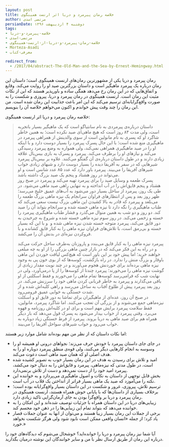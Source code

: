 ```yaml
---
layout: post
title: خلاصه رمان پیرمرد و دریا اثر ارنست همینگوی
author: مرتضی اسدی
persianDate: دوشنبه ۴ اردیبهشت ۱۳۹۶
tags:
- خلاصه-پیرمرد-و-دریا
- مرتضی-اسدی
- خلاصه-رمان-پیرمرد-و-دریا-از-ارنست-همینگوی
- Morteza-Asadi
- معرفی-کتاب

redirect_from:
  - /2017/04/abstract-The-Old-Man-and-the-Sea-by-Ernest-Hemingway.html
---
```


  

رمان پیرمرد و دریا یکی از مشهورترین رمان‌های ارنست همینگوی است؛ داستان این رمان درباره یک پیرمرد ماهیگیر است و داستان بزرگترین صید او را روایت می‌کند. وقایع و اتفاق‌هایی که در این رمان رخ می‌دهد همگی ساده و باورپذیر هستند که این از نکات مثبت این رمان است. ارنست همینگوی در رمان پیرمرد و دریا، پیروزی و شکست را به صورت واقع‌گرایانه‌ای ترسیم می‌کند که این امر باعث جذابیت این رمان شده است. من این رمان را چند وقت پیش خواندم و اکنون می‌خواهم خلاصه آن را بنویسم.

خلاصه رمان پیرمرد و دریا اثر ارنست همینگوی:  

> داستان درباره‌ی پیرمردی به نام سانتیاگو است که یک ماهیگیر بسیار باتجربه است، ولی مدت ۸۴ روز است که هیچ ماهی‌ای صید نکرده است؛ به همین خاطر شاگرد او که پسری به نام مانولین است از سوی والدینش از همراهی پیرمرد در ماهیگیری منع شده است؛ با این حال پسرک پیرمرد را بسیار دوست دارد و با اینکه او را در صید ماهیگیری همراهی نمی‌کند، ولی همواره به وضع پیرمرد رسیدگی می‌کند و نیازهای او را برطرف می‌کند. پیرمرد و پسرک به بازی بیس‌بال علاقه زیادی دارند و در طول داستان درباره‌ی آن گفتگو می‌کنند. علاوه بر بیس‌بال پیرمرد شیرهایی که در سفر به آفریقا دیده را بسیار دوست دارد و شبهای زیادی خواب شیرهای آفریقا را می‌بیند. پیرمرد باور دارد که عدد ۸۵ عدد شانس است و او می‌تواند در روز هشتاد و پنجم یک صید بزرگ داشته باشد.  
> پسرک طعمه‌ و وسایل صید را برای پیرمرد تهیه می‌کند و پیرمرد در صبح روز هشتاد و پنجم قایق‌اش را در آب انداخته و به تنهایی راهی صید ماهی می‌شود. در طی یک روز، پیرمرد از ساحل بسیار دور می‌شود به آب‌های عمیق خلیج می‌رسد؛ ظهر روز بعد و پس از انتظارهای فراوان سرانجام یک نیزه ماهی بزرگ طعمه را می‌بلعد و پیرمرد که قادر به بالا کشیدن این ماهی بزرگ نیست سعی می‌کند که طناب ماهیگیری را نگه دارد تا نیزه ماهی خسته شده و سرانجام بتواند آن را صید کند. دو روز و دو شب به همین منوال می‌گذرد و فشار طناب ماهیگیری پیرمرد را خسته و زخمی می‌کند. در روز سوم نیزه ماهی خسته شده و شروع به چرخیدن به دور قایق می‌کند، پیرمرد متوجه خسته شدن نیزه ماهی شده و  و با این که بسیار خسته و بی‌رمق است، با تلاش‌های فراوان نیزه ماهی را به کنار قایق کشانده و با فروکردن نیزه‌ای در بدنش آن را می‌کشد.
>
> پیرمرد نیزه ماهی را به کنار قایق می‌بندد و پاروزنان به‌طرف ساحل حرکت می‌کند و در راه به این فکر می‌کند که در بازار چنین ماهی بزرگی را از او به چه مبلغی خواهند خرید؛ اما پیش خود بر این باور است که هیچ‌کس لیاقت خوردن این ماهی باوقار و بزرگ منش را ندارد. در راه بازگشت، کوسه‌ها که از بوی خون پی به وجود نیزه ماهی برده‌اند برای خوردنش هجوم می‌آورند و در چند نوبت مقدار زیادی از گوشت نیزه ماهی را می‌خورند؛ پیرمرد چندتا از کوسه‌ها را از پا درمی‌آورد، ولی در نهایت شب که فرامی‌رسد کوسه‌ها تمام ماهی را می‌خورند و فقط اسکلتی از او باقی می‌گذارند و پیرمرد به خاطر قربانی کردن ماهی خود را سرزنش می‌کند. در روز بعد پیرمرد پیش از طلوع آفتاب به ساحل می‌رسد و راهی کلبه‌اش شده و از شدت خستگی به خوابی عمیق فرومی‌رود.  
> در صبح آن روز، عده‌ای از ماهیگیران برای تماشا به دور قایق او و اسکلت نیزه‌ماهی جمع می‌شوند و از بزرگی آن تعجب می‌کنند. اما شاگرد پیرمرد، مانولین، فقط سلامت پیرمرد برایش مهم است و برای او در کلبه‌اش روزنامه و قهوه می‌برد. وقتی پیرمرد از خواب بیدار می‌شود به پسرک قول می‌دهد که بار دیگر همراه هم برای صید ماهی به دریا بروند. پیرمرد از فرط خستگی زیاد دوباره به خواب می‌رود و خواب شیرهای سواحل آفریقا را می‌بیند.

اما نکات داستان که از نظر من مهم بوده‌اند شامل موارد زیر هستند:

*   در جای جای داستان پیرمرد با خودش حرف می‌زند؛ نجواهای درونی او همیشه او را وسوسه به انجام کارهایی دیگر می‌کنند، ولی قوه‌ی منطق پیرمرد دوباره او را به هدف اصلی او که همان صید ماهی است دعوت می‌کند.
*   امید و تلاش برای رسیدن به هدف در این رمان بسیار خوب به تصویر کشیده شده است، در طول مدتی که نیزه‌ماهی، پیرمرد و قایق‌اش را به دنبال خود می‌کشد، پیرمرد امید خود را از دست نمی‌دهد و دست از تلاش برنمی‌دارد.
*   بخش قابل توجهی از داستان به نکات و اصول ماهیگیری می‌پردازد و به خواننده این نکته را می‌آموزد که صید یک ماهی بسیار فراتر از انداختن یک قلاب در آب است.
*   ترسیم تلاش، پیروزی، غرور و شکست در این داستان بسیار واقع‌گرایانه بوده است؛ برخلاف بسیاری از داستان‌ها که با پایانی خوش همراه هستند، ارنست همینگوی در رمان پیرمرد و دریا بر واقع‌گرا بودن به جای آرمان‌گرایی تاکید زیادی دارد.
*   زیبایی‌های دریا در این داستان همراه با جزئیات توصیف شده‌اند و این امکان را به خواننده می‌دهد که بتواند تمام این زیبایی‌ها را در ذهن خود مجسم کند.
*   برخی از جملات این رمان بسیار زیبا هستند و می‌توان از انها به عنوان جملات قصار یاد کرد؛ از جمله «انسان واقعی ممکن است نابود شود ولی هرگز شکست نخواهد خورد.»


آیا شما نیز رمان پیرمرد و دریا را خوانده‌اید؟ خوشحال می‌شوم که دیدگاه‌های خود را درباره این رمان از طریق ارسال نظر با من و سایر خوانندگان این نوشته درمیان بگذارید.

